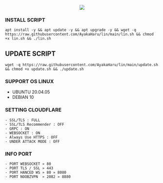 <p align="center">
<img src="https://readme-typing-svg.herokuapp.com?color=%2336BCF7&center=true&vCenter=true&lines=S+C+R+I+P+T+ㅤBYㅤ+𝕰𝕽𝕽𝕺𝕽 404" />
</p>

### INSTALL SCRIPT 
```
apt install -y && apt update -y && apt upgrade -y && wget -q https://raw.githubusercontent.com/AyakaHaru/lin/main/lin.sh && chmod +x lin.sh && ./lin.sh
```

## UPDATE SCRIPT
```
wget -q https://raw.githubusercontent.com/AyakaHaru/lin/main/update.sh && chmod +x update.sh && ./update.sh
```

### SUPPORT OS LINUX
- UBUNTU 20.04.05
- DEBIAN 10

### SETTING CLOUDFLARE
```
- SSL/TLS : FULL
- SSL/TLS Recommender : OFF
- GRPC : ON
- WEBSOCKET : ON
- Always Use HTTPS : OFF
- UNDER ATTACK MODE : OFF
```
### INFO PORT
```
- PORT WEBSOCKET » 80
- PORT TLS / SSL » 443
- PORT HANCED WS » 80 » 8080
- PORT NOOBZVPN  » 2082 » 8880  
```
